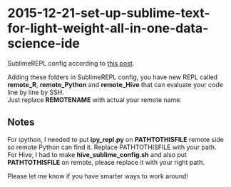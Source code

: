# 2015-12-21-set-up-sublime-text-for-light-weight-all-in-one-data-science-ide

SublimeREPL config according to [this post](http://opiateforthemass.es/articles/2015-12-21-set-up-sublime-text-for-light-weight-all-in-one-data-science-ide).  

Adding these folders in SublimeREPL config, you have new REPL called **remote_R**, **remote_Python** and **remote_Hive** that can evaluate your code line by line by SSH.  
Just replace **REMOTENAME** with actual your remote name.


## Notes
For ipython, I needed to put **ipy_repl.py** on **PATHTOTHISFILE** remote side so remote Python can find it. Replace PATHTOTHISFILE with your path.  
For Hive, I had to make **hive_sublime_config.sh** and also put **PATHTOTHISFILE** on remote, please replace it with your right path.

Please let me know if you have smarter ways to work around!